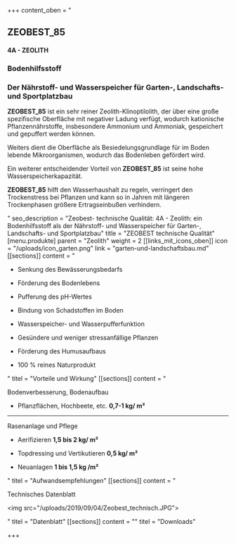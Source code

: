 +++
content_oben = "<h2>ZEOBEST_85</h2><h4>4A - ZEOLITH</h4><h3>Bodenhilfsstoff</h3><h3>Der Nährstoff- und Wasserspeicher für Garten-, Landschafts- und Sportplatzbau</h3><p><strong>ZEOBEST_85</strong> ist ein sehr reiner Zeolith-Klinoptilolith, der über eine große spezifische Oberfläche mit negativer Ladung verfügt, wodurch kationische Pflanzennährstoffe, insbesondere Ammonium und Ammoniak, gespeichert und gepuffert werden können.</p><p>Weiters dient die Oberfläche als Besiedelungsgrundlage für im Boden lebende Mikroorganismen, wodurch das Bodenleben gefördert wird. </p><p>Ein weiterer entscheidender Vorteil von<strong> ZEOBEST_85</strong> ist seine hohe Wasserspeicherkapazität.</p><p><strong>ZEOBEST_85</strong> hilft den Wasserhaushalt zu regeln, verringert den Trockenstress bei Pflanzen und kann so in Jahren mit längeren Trockenphasen größere Ertragseinbußen verhindern.</p>"
seo_description = "Zeobest- technische Qualität: 4A - Zeolith: ein Bodenhilfsstoff als der Nährstoff- und Wasserspeicher für Garten-, Landschafts- und Sportplatzbau"
title = "ZEOBEST technische Qualität"
[menu.produkte]
parent = "Zeolith"
weight = 2
[[links_mit_icons_oben]]
icon = "/uploads/icon_garten.png"
link = "garten-und-landschaftsbau.md"
[[sections]]
content = "<ul><li><p>Senkung des Bewässerungsbedarfs</p></li><li><p>Förderung des Bodenlebens</p></li><li><p>Pufferung des pH-Wertes</p></li><li><p>Bindung von Schadstoffen im Boden</p></li><li><p>Wasserspeicher- und Wasserpufferfunktion</p></li><li><p>Gesündere und weniger stressanfällige Pflanzen</p></li><li><p>Förderung des Humusaufbaus</p></li><li><p>100 % reines Naturprodukt</p></li></ul>"
titel = "Vorteile und Wirkung"
[[sections]]
content = "<p>Bodenverbesserung, Bodenaufbau</p><ul><li><p>Pflanzflächen, Hochbeete, etc.                       <strong> 0,7-1 kg/ m²</strong></p></li></ul><hr><p>Rasenanlage und Pflege</p><ul><li><p>Aerifizieren                                  <strong>               1,5 bis 2 kg/ m²</strong></p></li></ul><ul><li><p>Topdressing und Vertikutieren                              <strong>  0,5 kg/ m²</strong></p></li></ul><ul><li><p>Neuanlagen                                                  <strong> 1 bis 1,5 kg /m²</strong></p></li></ul>"
titel = "Aufwandsempfehlungen"
[[sections]]
content = "<p>Technisches Datenblatt</p><p><img src=\"/uploads/2019/09/04/Zeobest_technisch.JPG\"></p>"
titel = "Datenblatt"
[[sections]]
content = ""
titel = "Downloads"

+++
